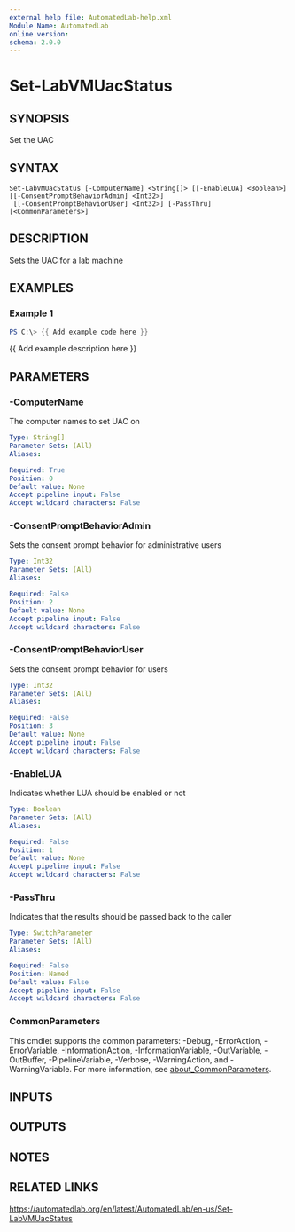 ```yaml
---
external help file: AutomatedLab-help.xml
Module Name: AutomatedLab
online version:
schema: 2.0.0
---
```


# Set-LabVMUacStatus

## SYNOPSIS
Set the UAC

## SYNTAX

```
Set-LabVMUacStatus [-ComputerName] <String[]> [[-EnableLUA] <Boolean>] [[-ConsentPromptBehaviorAdmin] <Int32>]
 [[-ConsentPromptBehaviorUser] <Int32>] [-PassThru] [<CommonParameters>]
```

## DESCRIPTION
Sets the UAC for a lab machine

## EXAMPLES

### Example 1
```powershell
PS C:\> {{ Add example code here }}
```

{{ Add example description here }}

## PARAMETERS

### -ComputerName
The computer names to set UAC on

```yaml
Type: String[]
Parameter Sets: (All)
Aliases:

Required: True
Position: 0
Default value: None
Accept pipeline input: False
Accept wildcard characters: False
```

### -ConsentPromptBehaviorAdmin
Sets the consent prompt behavior for administrative users

```yaml
Type: Int32
Parameter Sets: (All)
Aliases:

Required: False
Position: 2
Default value: None
Accept pipeline input: False
Accept wildcard characters: False
```

### -ConsentPromptBehaviorUser
Sets the consent prompt behavior for users

```yaml
Type: Int32
Parameter Sets: (All)
Aliases:

Required: False
Position: 3
Default value: None
Accept pipeline input: False
Accept wildcard characters: False
```

### -EnableLUA
Indicates whether LUA should be enabled or not

```yaml
Type: Boolean
Parameter Sets: (All)
Aliases:

Required: False
Position: 1
Default value: None
Accept pipeline input: False
Accept wildcard characters: False
```

### -PassThru
Indicates that the results should be passed back to the caller

```yaml
Type: SwitchParameter
Parameter Sets: (All)
Aliases:

Required: False
Position: Named
Default value: False
Accept pipeline input: False
Accept wildcard characters: False
```

### CommonParameters
This cmdlet supports the common parameters: -Debug, -ErrorAction, -ErrorVariable, -InformationAction, -InformationVariable, -OutVariable, -OutBuffer, -PipelineVariable, -Verbose, -WarningAction, and -WarningVariable. For more information, see [about_CommonParameters](http://go.microsoft.com/fwlink/?LinkID=113216).

## INPUTS

## OUTPUTS

## NOTES

## RELATED LINKS
https://automatedlab.org/en/latest/AutomatedLab/en-us/Set-LabVMUacStatus
